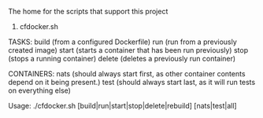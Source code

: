 The home for the scripts that support this project

1. cfdocker.sh

 TASKS:
 	build (from a configured Dockerfile)
	run (run from a previously created image)
	start (starts a container that has been run previously)
 	stop (stops a running container)
	delete (deletes a previously run container)

 CONTAINERS:
 	nats (should always start first, as other container contents depend on it being present.)
 	test (should always start last, as it will run tests on everything else)

 Usage:  ./cfdocker.sh [build|run|start|stop|delete|rebuild] [nats|test|all]